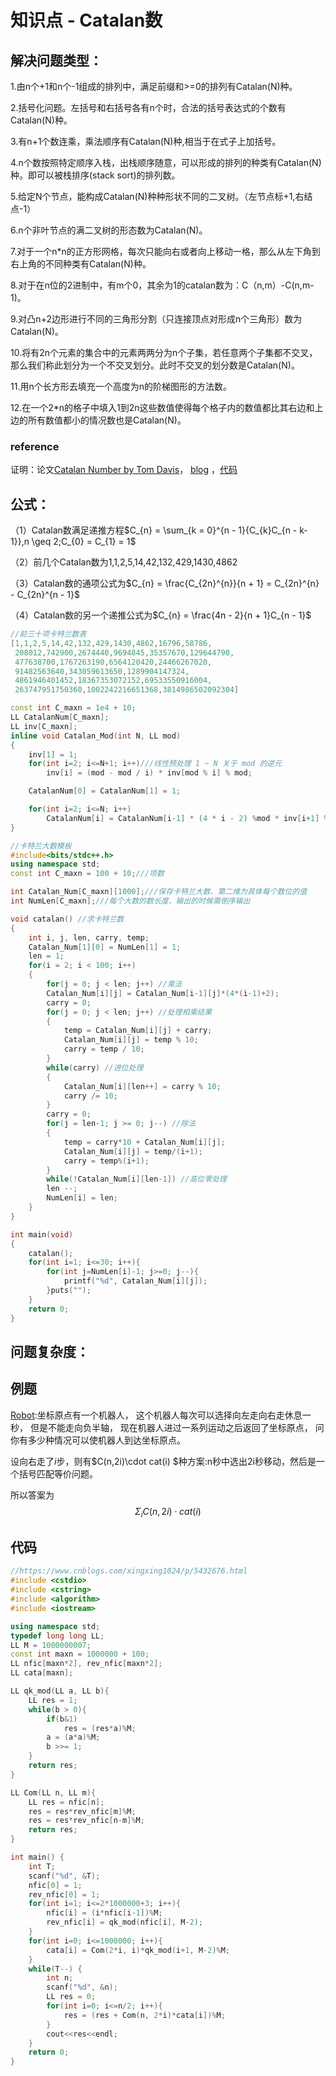 # 知识点 - Catalan数



## 解决问题类型：

1.由n个+1和n个-1组成的排列中，满足前缀和>=0的排列有Catalan(N)种。

2.括号化问题。左括号和右括号各有n个时，合法的括号表达式的个数有Catalan(N)种。

3.有n+1个数连乘，乘法顺序有Catalan(N)种,相当于在式子上加括号。

4.n个数按照特定顺序入栈，出栈顺序随意，可以形成的排列的种类有Catalan(N)种。即可以被栈排序(stack sort)的排列数。

5.给定N个节点，能构成Catalan(N)种种形状不同的二叉树。（左节点标+1,右结点-1）

6.n个非叶节点的满二叉树的形态数为Catalan(N)。

7.对于一个n*n的正方形网格，每次只能向右或者向上移动一格，那么从左下角到右上角的不同种类有Catalan(N)种。

8.对于在n位的2进制中，有m个0，其余为1的catalan数为：C（n,m）-C(n,m-1)。

9.对凸n+2边形进行不同的三角形分割（只连接顶点对形成n个三角形）数为Catalan(N)。

10.将有2n个元素的集合中的元素两两分为n个子集，若任意两个子集都不交叉，那么我们称此划分为一个不交叉划分。此时不交叉的划分数是Catalan(N)。

11.用n个长方形去填充一个高度为n的阶梯图形的方法数。

12.在一个2*n的格子中填入1到2n这些数值使得每个格子内的数值都比其右边和上边的所有数值都小的情况数也是Catalan(N)。

### reference

证明：论文[Catalan Number by Tom Davis](http://www.geometer.org/mathcircles/catalan.pdf)， [blog](http://lanqi.org/skills/10939/) ，[代码](https://blog.csdn.net/zuzhiang/article/details/77966726)

## 公式：

（1）Catalan数满足递推方程$C_{n} = \sum_{k = 0}^{n - 1}{C_{k}C_{n - k-1}},n \geq 2;C_{0} = C_{1} = 1$

（2）前几个Catalan数为1,1,2,5,14,42,132,429,1430,4862

（3）Catalan数的通项公式为$C_{n} = \frac{C_{2n}^{n}}{n + 1} = C_{2n}^{n} - C_{2n}^{n - 1}$

（4）Catalan数的另一个递推公式为$C_{n} = \frac{4n - 2}{n + 1}C_{n - 1}$

```cpp
//前三十项卡特兰数表
[1,1,2,5,14,42,132,429,1430,4862,16796,58786,
 208012,742900,2674440,9694845,35357670,129644790,
 477638700,1767263190,6564120420,24466267020,
 91482563640,343059613650,1289904147324,
 4861946401452,18367353072152,69533550916004,
 263747951750360,1002242216651368,3814986502092304]
```

```c++
const int C_maxn = 1e4 + 10;
LL CatalanNum[C_maxn];
LL inv[C_maxn];
inline void Catalan_Mod(int N, LL mod)
{
    inv[1] = 1;
    for(int i=2; i<=N+1; i++)///线性预处理 1 ~ N 关于 mod 的逆元
        inv[i] = (mod - mod / i) * inv[mod % i] % mod;

    CatalanNum[0] = CatalanNum[1] = 1;

    for(int i=2; i<=N; i++)
        CatalanNum[i] = CatalanNum[i-1] * (4 * i - 2) %mod * inv[i+1] %mod;
}
```

```cpp
//卡特兰大数模板
#include<bits/stdc++.h>
using namespace std;
const int C_maxn = 100 + 10;///项数

int Catalan_Num[C_maxn][1000];///保存卡特兰大数、第二维为具体每个数位的值
int NumLen[C_maxn];///每个大数的数长度、输出的时候需倒序输出

void catalan() //求卡特兰数
{
    int i, j, len, carry, temp;
    Catalan_Num[1][0] = NumLen[1] = 1;
    len = 1;
    for(i = 2; i < 100; i++)
    {
        for(j = 0; j < len; j++) //乘法
        Catalan_Num[i][j] = Catalan_Num[i-1][j]*(4*(i-1)+2);
        carry = 0;
        for(j = 0; j < len; j++) //处理相乘结果
        {
            temp = Catalan_Num[i][j] + carry;
            Catalan_Num[i][j] = temp % 10;
            carry = temp / 10;
        }
        while(carry) //进位处理
        {
            Catalan_Num[i][len++] = carry % 10;
            carry /= 10;
        }
        carry = 0;
        for(j = len-1; j >= 0; j--) //除法
        {
            temp = carry*10 + Catalan_Num[i][j];
            Catalan_Num[i][j] = temp/(i+1);
            carry = temp%(i+1);
        }
        while(!Catalan_Num[i][len-1]) //高位零处理
        len --;
        NumLen[i] = len;
    }
}

int main(void)
{
    catalan();
    for(int i=1; i<=30; i++){
        for(int j=NumLen[i]-1; j>=0; j--){
            printf("%d", Catalan_Num[i][j]);
        }puts("");
    }
    return 0;
}
```



## 问题复杂度：

## 例题

[Robot](http://acm.hdu.edu.cn/showproblem.php?pid=5673):坐标原点有一个机器人， 这个机器人每次可以选择向左走向右走休息一秒， 但是不能走向负半轴， 现在机器人进过一系列运动之后返回了坐标原点， 问你有多少种情况可以使机器人到达坐标原点。

设向右走了$i$步，则有$C(n,2i)\cdot cat(i) $种方案:n秒中选出2i秒移动，然后是一个括号匹配等价问题。

所以答案为
$$
\Sigma_i C(n,2i)\cdot cat(i)
$$



## 代码

```cpp
//https://www.cnblogs.com/xingxing1024/p/5432676.html
#include <cstdio>
#include <cstring>
#include <algorithm>
#include <iostream>

using namespace std;
typedef long long LL;
LL M = 1000000007;
const int maxn = 1000000 + 100;
LL nfic[maxn*2], rev_nfic[maxn*2];
LL cata[maxn];

LL qk_mod(LL a, LL b){
    LL res = 1;
    while(b > 0){
        if(b&1)
            res = (res*a)%M;
        a = (a*a)%M;
        b >>= 1;
    }
    return res;
}

LL Com(LL n, LL m){
    LL res = nfic[n];
    res = res*rev_nfic[m]%M;
    res = res*rev_nfic[n-m]%M;
    return res;
}

int main() {
    int T;
    scanf("%d", &T);
    nfic[0] = 1;
    rev_nfic[0] = 1;
    for(int i=1; i<=2*1000000+3; i++){
        nfic[i] = (i*nfic[i-1])%M;
        rev_nfic[i] = qk_mod(nfic[i], M-2);
    }
    for(int i=0; i<=1000000; i++){
        cata[i] = Com(2*i, i)*qk_mod(i+1, M-2)%M;
    }
    while(T--) {
        int n;
        scanf("%d", &n);
        LL res = 0;
        for(int i=0; i<=n/2; i++){
            res = (res + Com(n, 2*i)*cata[i])%M;
        }
        cout<<res<<endl;
    }
    return 0;
}
```

